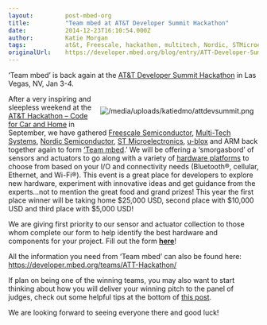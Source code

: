 ```yaml
---
layout:         post-mbed-org
title:          "Team mbed at AT&T Developer Summit Hackathon"
date:           2014-12-23T16:10:54.000Z
author:         Katie Morgan
tags:           at&t, Freescale, hackathon, multitech, Nordic, STMicroelectronics, Team mbed, u-blox
originalUrl:    https://developer.mbed.org/blog/entry/ATT-Developer-Summit-Hackathon-2015/
---
```


<p>
  ‘Team mbed’ is back again at the <a href=
  "https://devsummit.att.com/hackathon" rel="nofollow">AT&amp;T
  Developer Summit Hackathon</a> in Las Vegas, NV, Jan 3-4.
</p>
<div style="padding: 10px; float:right">
  <p>
    <img src=
    "https://developer.mbed.org/media/uploads/katiedmo/attdevsummit.png"
    alt="/media/uploads/katiedmo/attdevsummit.png" title=
    "/media/uploads/katiedmo/attdevsummit.png">
  </p>
</div>
<p>
  After a very inspiring and sleepless weekend at the <a href=
  "http://developer.mbed.org/blog/entry/ATT-Code-for-Car-and-home/">
  AT&amp;T Hackathon – Code for Car and Home</a> in September, we
  have gathered <a href="http://freescale.com/" rel=
  "nofollow">Freescale Semiconductor</a>, <a href=
  "http://multitech.com/" rel="nofollow">Multi-Tech Systems</a>,
  <a href="http://www.nordicsemi.com/" rel="nofollow">Nordic
  Semiconductor</a>, <a href="http://st.com/" rel="nofollow">ST
  Microelectronics</a>, <a href=
  "http://developer.mbed.org/blog/entry/ATT-Code-for-Car-and-home/www.ublox.com/">
  u-blox</a> and ARM back together again to form <a href=
  "https://developer.mbed.org/teams/ATT-Hackathon/">‘Team
  mbed</a>.’ We will be offering a ‘smorgasbord’ of sensors and
  actuators to go along with a variety of <a href=
  "https://developer.mbed.org/platforms/">hardware platforms</a> to
  choose from based on your I/O and connectivity needs (Bluetooth®,
  cellular, Ethernet, and Wi-Fi®). This event is a great place for
  developers to explore new hardware, experiment with innovative
  ideas and get guidance from the experts…not to mention the great
  food and grand prizes! This year the first place winner will be
  taking home $25,000 USD, second place with $10,000 USD and third
  place with $5,000 USD!
</p>
<p>
  We are giving first priority to our sensor and actuator
  collection to those whom complete our form to help identify the
  best hardware and components for your project. Fill out the form
  <strong><a href=
  "https://docs.google.com/forms/d/1h_Sby4At2G5FMssy_MhNHHnE9VC0yUKUYEtS5uvYpCQ/viewform"
  rel="nofollow">here</a></strong>!
</p>
<p>
  All the information you need from ‘Team mbed’ can also be found
  here: <a href=
  "https://developer.mbed.org/teams/ATT-Hackathon/">https://developer.mbed.org/teams/ATT-Hackathon/</a>
</p>
<p>
  If plan on being one of the winning teams, you may also want to
  start thinking about how you will deliver your winning pitch to
  the panel of judges, check out some helpful tips at the bottom of
  <a href=
  "http://developer.mbed.org/blog/entry/ATT-Code-for-Car-and-home/">
  this post</a>.
</p>
<p>
  We are looking forward to seeing everyone there and good luck!
</p>

